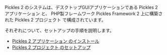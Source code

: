 
Pickles 2 のシステムは、デスクトップGUIアプリケーションである Pickles 2 アプリケーション と、 PHP製フレームワーク Pickles Framework 2 上に構築された Pickles 2 プロジェクト で構成されています。


それぞれについて、セットアップの手順を説明します。

- [Pickles 2 アプリケーション のインストール](apps.html)
- [Pickles 2 プロジェクト のセットアップ](projects.html)

